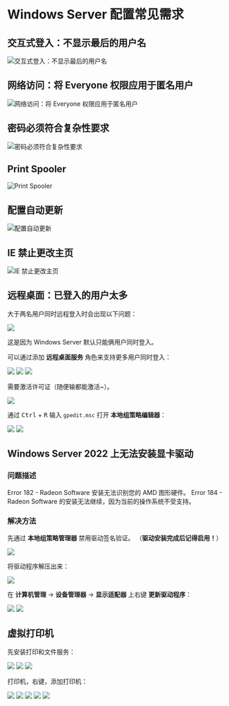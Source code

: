 # Windows Server 配置常见需求

## 交互式登入：不显示最后的用户名

![交互式登入：不显示最后的用户名](./img/交互式登入：不显示最后的用户名.png)

## 网络访问：将 Everyone 权限应用于匿名用户

![网络访问：将 Everyone 权限应用于匿名用户](./img/网络访问：将Everyone权限应用于匿名用户.png)

## 密码必须符合复杂性要求

![密码必须符合复杂性要求](./img/密码必须符合复杂性要求.png)

## Print Spooler

![Print Spooler](./img/PrintSpooler.png)

## 配置自动更新

![配置自动更新](./img/配置自动更新.png)

## IE 禁止更改主页

![IE 禁止更改主页](./img/IE禁止更改主页.png)


## 远程桌面：已登入的用户太多

大于两名用户同时远程登入时会出现以下问题：

![](./img/远程桌面/已登入的用户过多.png)

这是因为 Windows Server 默认只能俩用户同时登入。

可以通过添加 **远程桌面服务** 角色来支持更多用户同时登入：

![](./img/远程桌面/添加远程桌面服务角色.png)
![](./img/远程桌面/打开远程桌面授权管理器.png)
![](./img/远程桌面/远程桌面授权管理器.png)

需要激活许可证（随便输都能激活~）。

![](./img/远程桌面/远程桌面授权模式尚未配置.png)

<!-- TODO 待补全：配置远程桌面授权模式 -->

通过 <kbd>Ctrl</kbd> + <kbd>R</kbd> 输入 `gpedit.msc` 打开 **本地组策略编辑器**：

![](./img/远程桌面/本地组策略编辑器.png)
![](./img/远程桌面/配置本地组策略.png)

## Windows Server 2022 上无法安装显卡驱动

### 问题描述

Error 182 - Radeon Software 安装无法识别您的 AMD 图形硬件。
Error 184 - Radeon Software 的安装无法继续，因为当前的操作系统不受支持。

### 解决方法

先通过 **本地组策略管理器** 禁用驱动签名验证。
（**驱动安装完成后记得启用！**）

![](./img/安装显卡驱动/设备驱动程序的代码签名.png)

将驱动程序解压出来：

![](./img/安装显卡驱动/解压驱动.png)

在 **计算机管理** -> **设备管理器** -> **显示适配器** 上右键 **更新驱动程序**：

![](./img/安装显卡驱动/计算机管理.png)
![](./img/安装显卡驱动/浏览我的电脑以查找驱动程序.png)

## 虚拟打印机

先安装打印和文件服务：

![](./img/虚拟打印机/00.png)
![](./img/虚拟打印机/01.png)
![](./img/虚拟打印机/02.png)

打印机，右键，添加打印机：

![](./img/虚拟打印机/03.png)
![](./img/虚拟打印机/04.png)
![](./img/虚拟打印机/05.png)
![](./img/虚拟打印机/06.png)
![](./img/虚拟打印机/07.png)
